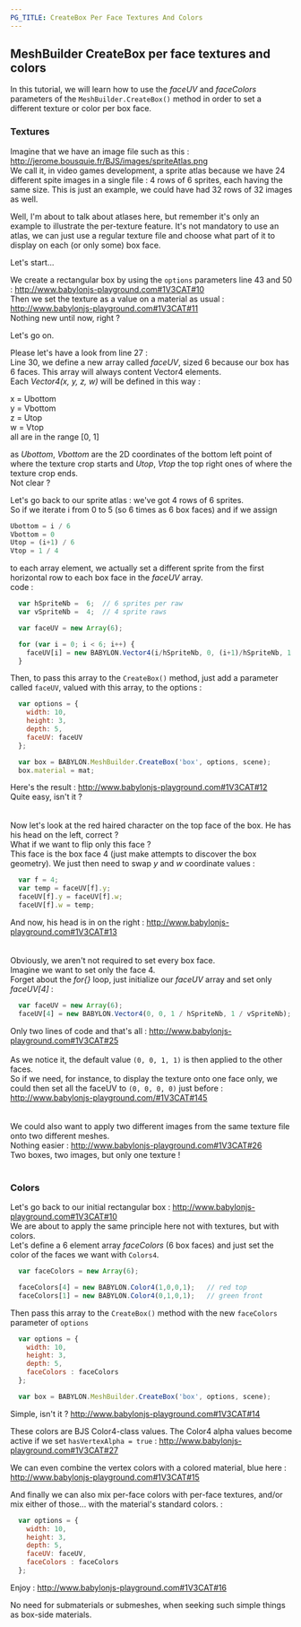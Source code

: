 ```yaml
---
PG_TITLE: CreateBox Per Face Textures And Colors
---
```


## MeshBuilder CreateBox per face textures and colors

In this tutorial, we will learn how to use the _faceUV_ and _faceColors_ parameters of the `MeshBuilder.CreateBox()` method in order to set a different texture or color per box face.


### Textures


Imagine that we have an image file such as this : http://jerome.bousquie.fr/BJS/images/spriteAtlas.png  
We call it, in video games development,  a sprite atlas because we have 24 different spite images in a single file : 4 rows of 6 sprites, each having the same size. This is just an example, we could have had 32 rows of 32 images as well.    

Well, I'm about to talk about atlases here, but remember it's only an example to illustrate the per-texture feature. It's not mandatory to use an atlas, we can just use a regular texture file and choose what part of it to display on each (or only some) box face.  

Let's start...

We create a rectangular box by using the `options` parameters line 43 and 50 : http://www.babylonjs-playground.com#1V3CAT#10  
Then we set the texture as a value on a material as usual : http://www.babylonjs-playground.com#1V3CAT#11    
Nothing new until now, right ?  

Let's go on.

Please let's have a look from line 27 :  
Line 30, we define a new array called _faceUV_, sized 6 because our box has 6 faces. This array will always content Vector4 elements.  
Each _Vector4(x, y, z, w)_ will be defined in this way :  

x = Ubottom  
y = Vbottom  
z = Utop   
w = Vtop  
all are in the range [0, 1]

as _Ubottom_, _Vbottom_ are the 2D coordinates of the bottom left point of where the texture crop starts and _Utop_, _Vtop_ the top right ones of where the texture crop ends.  
Not clear ?  

Let's go back to our sprite atlas : we've got 4 rows of 6 sprites.  
So if we iterate i from 0 to 5 (so 6 times as 6 box faces) and if we assign  
```javascript
Ubottom = i / 6
Vbottom = 0
Utop = (i+1) / 6
Vtop = 1 / 4
```
to each array element, we actually set a different sprite from the first horizontal row to each box face in the _faceUV_ array.  
code :
```javascript
  var hSpriteNb =  6;  // 6 sprites per raw
  var vSpriteNb =  4;  // 4 sprite raws

  var faceUV = new Array(6);

  for (var i = 0; i < 6; i++) {
    faceUV[i] = new BABYLON.Vector4(i/hSpriteNb, 0, (i+1)/hSpriteNb, 1 / vSpriteNb);
  }
```
Then, to pass this array to the `CreateBox()` method, just add a parameter called `faceUV`, valued with this array, to the options :  
```javascript
  var options = {
    width: 10,
    height: 3,
    depth: 5,
    faceUV: faceUV
  };

  var box = BABYLON.MeshBuilder.CreateBox('box', options, scene);
  box.material = mat;
```
Here's the result : http://www.babylonjs-playground.com#1V3CAT#12  
Quite easy, isn't it ?  
<br/>
<br/>
Now let's look at the red haired character on the top face of the box. He has his head on the left, correct ?  
What if we want to flip only this face ?  
This face is the box face 4 (just make attempts to discover the box geometry). We just then need to swap _y_ and _w_ coordinate values :  
```javascript
  var f = 4;
  var temp = faceUV[f].y;
  faceUV[f].y = faceUV[f].w;
  faceUV[f].w = temp;
```
And now, his head is in on the right : http://www.babylonjs-playground.com#1V3CAT#13  
<br/>
<br/>
Obviously, we aren't not required to set every box face.  
Imagine we want to set only the face 4.  
Forget about the _for{}_ loop, just initialize our _faceUV_ array and set only _faceUV[4]_ :  
```javascript
  var faceUV = new Array(6);
  faceUV[4] = new BABYLON.Vector4(0, 0, 1 / hSpriteNb, 1 / vSpriteNb);
```
Only two lines of code and that's all : http://www.babylonjs-playground.com#1V3CAT#25  
<br/>
As we notice it, the default value `(0, 0, 1, 1)` is then applied to the other faces.   
So if we need, for instance, to display the texture onto one face only, we could then set all the faceUV to `(0, 0, 0, 0)` just before : http://www.babylonjs-playground.com/#1V3CAT#145  
<br/>
<br/>
We could also want to apply two different images from the same texture file onto two different meshes.  
Nothing easier : http://www.babylonjs-playground.com#1V3CAT#26    
Two boxes, two images, but only one texture !
<br/>
<br/>

### Colors

Let's go back to our initial rectangular box : http://www.babylonjs-playground.com#1V3CAT#10   
We are about to apply the same principle here not with textures, but with colors.  
Let's define a 6 element array _faceColors_ (6 box faces) and just set the color of the faces we want with `Colors4`.  
```javascript
  var faceColors = new Array(6);

  faceColors[4] = new BABYLON.Color4(1,0,0,1);   // red top
  faceColors[1] = new BABYLON.Color4(0,1,0,1);   // green front
```
Then pass this array to the `CreateBox()` method with the new `faceColors` parameter of `options`    
```javascript
  var options = {
    width: 10,
    height: 3,
    depth: 5,
    faceColors : faceColors
  };

  var box = BABYLON.MeshBuilder.CreateBox('box', options, scene);
```
Simple, isn't it ?  http://www.babylonjs-playground.com#1V3CAT#14  

These colors are BJS Color4-class values. The Color4 alpha values become active if we set `hasVertexAlpha = true` : http://www.babylonjs-playground.com#1V3CAT#27  

We can even combine the vertex colors with a colored material, blue here :  http://www.babylonjs-playground.com#1V3CAT#15  

And finally we can also mix per-face colors with per-face textures, and/or mix either of those... with the material's standard colors. :  
```javascript
  var options = {
    width: 10,
    height: 3,
    depth: 5,
    faceUV: faceUV,
    faceColors : faceColors
  };
```
Enjoy : http://www.babylonjs-playground.com#1V3CAT#16  

No need for submaterials or submeshes, when seeking such simple things as box-side materials.

